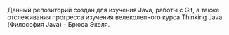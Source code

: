 Данный репозиторий создан для изучения Java, работы с Git, а также отслеживания прогресса изучения велеколепного курса Thinking Java (Философия Java) - Брюса Экеля.
